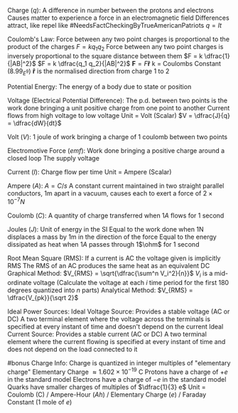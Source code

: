 Charge ($q$):
	A difference in number between the protons and electrons
	Causes matter to experience a force in an electromagnetic field
	Differences attract, like repel like
	#NeedsFactCheckingByTrueAmericanPatriots
	$q = It$

Coulomb's Law:
	Force between any two point charges is proportional to the product of the charges 
		$F = k q_1 q_2$
	Force between any two point charges is inversely proportional to the square distance between them
		$F = k \dfrac{1}{|AB|^2}$
	$F = k \dfrac{q_1 q_2}{|AB|^2}$
	$\mathbf F = F \mathbf{\hat r}$
	k = Coulombs Constant ($8.99_{E^{9}})$
	$\mathbf{\hat r}$ is the normalised direction from charge 1 to 2

Potential Energy: The energy of a body due to state or position

Voltage (Electrical Potential Difference):
	The p.d. between two points is the work done bringing a unit positive charge from one point to another
	Current flows from high voltage to low voltage
	Unit = Volt (Scalar)
	$V = \dfrac{J}{q} = \dfrac{dW}{dt}$

Volt ($V$):
	1 joule of work bringing a charge of 1 coulomb between two points

Electromotive Force ($emf$):
	Work done bringing a positive charge around a closed loop
	The supply voltage

Current ($I$):
	Charge flow per time
	Unit = Ampere (Scalar)

Ampere ($A$):
	$A = C/s$
	A constant current maintained in two straight parallel conductors, 1m apart in a vacuum, causes each to exert a force of $2\times 10^{-7} N$ 

Coulomb ($C$):
	A quantity of charge transferred when 1$A$ flows for 1 second

Joules ($J$):
	Unit of energy in the SI 
	Equal to the work done when 1N displaces a mass by 1m in the direction of the force
	Equal to the energy dissipated as heat when 1$A$ passes through 1$\ohm$ for 1 second

Root Mean Square (RMS):
	If a current is AC the voltage given is implicitly RMS
	The RMS of an AC produces the same heat as an equivalent DC
	Graphical Method:
		$V_{RMS} = \sqrt{\dfrac{\sum^n V_i^2}{n}}$
			$V_i$ is a mid-ordinate voltage (Calculate the voltage at each $i$ time period for the first 180 degrees quantized into $n$ parts)
	Analytical Method:
		$V_{RMS} = \dfrac{V_{pk}}{\sqrt 2}$

Ideal Power Sources:
	Ideal Voltage Source:
		Provides a stable voltage (AC or DC)
		A two terminal element where the voltage across the terminals is specified at every instant of time and doesn't depend on the current
	Ideal Current Source:
		Provides a stable current (AC or DC)
		A two terminal element where the current flowing is specified at every instant of time and does not depend on the load connected to it

#bonus 
Charge Info:
	Charge is quantized in integer multiples of "elementary charge"
	Elementary Charge $\approx 1.602 \times 10^{-19}$ C
	Protons have a charge of $+e$ in the standard model
	Electrons have a charge of $-e$ in the standard model
	Quarks have smaller charges of multiples of $\dfrac{1}{3} e$ 
	Unit = Coulomb (C) / Ampere-Hour ($Ah$) / Elementary Charge ($e$) / Faraday Constant (1 mole of $e$)